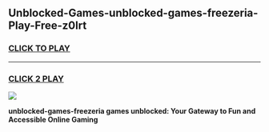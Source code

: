 
## Unblocked-Games-unblocked-games-freezeria-Play-Free-z0lrt
<h3>
<a href="https://premium76.site?title=unblocked-games-freezeria&ref=18A1">CLICK TO PLAY</a></h3>
<hr>

<h3>
<a href="https://premium76.site?title=unblocked-games-freezeria&ref=18A1">CLICK 2 PLAY</a>
  
</h3>

<a href="https://premium76.site?title=unblocked-games-freezeria&ref=18A1"><img src="https://clearcache.store/games.png"></a>


**unblocked-games-freezeria games unblocked: Your Gateway to Fun and Accessible Online Gaming**
